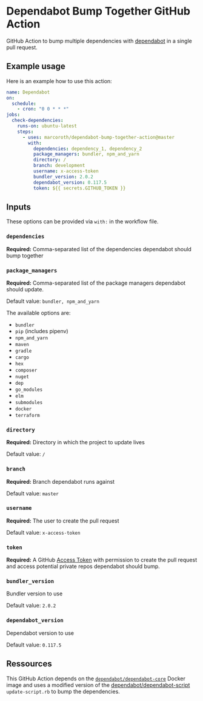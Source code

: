 # Dependabot Bump Together GitHub Action

GitHub Action to bump multiple dependencies with [dependabot](https://dependabot.com) in a single pull request.

## Example usage

Here is an example how to use this action:

```yaml
name: Dependabot
on:
  schedule:
    - cron: "0 0 * * *"
jobs:
  check-dependencies:
    runs-on: ubuntu-latest
    steps:
      - uses: marcoroth/dependabot-bump-together-action@master
        with:
          dependencies: dependency_1, dependency_2
          package_managers: bundler, npm_and_yarn
          directory: /
          branch: development
          username: x-access-token
          bundler_version: 2.0.2
          dependabot_version: 0.117.5
          token: ${{ secrets.GITHUB_TOKEN }}
```

## Inputs

These options can be provided via `with:` in the workflow file.

### `dependencies`

**Required:** Comma-separated list of the dependencies dependabot should bump together


### `package_managers`

**Required:** Comma-separated list of the package managers dependabot should update.

Default value: `bundler, npm_and_yarn`

The available options are:

- `bundler`
- `pip` (includes pipenv)
- `npm_and_yarn`
- `maven`
- `gradle`
- `cargo`
- `hex`
- `composer`
- `nuget`
- `dep`
- `go_modules`
- `elm`
- `submodules`
- `docker`
- `terraform`


### `directory`

**Required:** Directory in which the project to update lives

Default value: `/`


### `branch`

**Required:** Branch dependabot runs against

Default value: `master`


### `username`

**Required:** The user to create the pull request

Default value: `x-access-token`


### `token`

**Required:** A GitHub [Access Token](https://help.github.com/en/github/authenticating-to-github/creating-a-personal-access-token-for-the-command-line) with permission to create the pull request and access potential private repos dependabot should bump.


### `bundler_version`

Bundler version to use

Default value: `2.0.2`


### `dependabot_version`

Dependabot version to use

Default value: `0.117.5`


## Ressources

This GitHub Action depends on the [`dependabot/dependabot-core`](https://hub.docker.com/r/dependabot/dependabot-core) Docker image and uses a modified version of the [dependabot/dependabot-script](https://github.com/dependabot/dependabot-script) `update-script.rb` to bump the dependencies.
